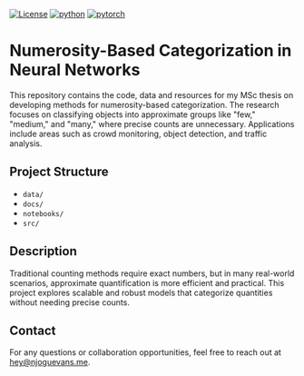 [![License](https://img.shields.io/badge/license-MIT-yellow.svg)](LICENSE)
[![python](https://img.shields.io/badge/Python-3.10-3776AB.svg?style=flat&logo=python&logoColor=white)](https://www.python.org)
[![pytorch](https://img.shields.io/badge/PyTorch-2.0.1-EE4C2C.svg?style=flat&logo=pytorch)](https://pytorch.org)
# Numerosity-Based Categorization in Neural Networks

This repository contains the code, data and resources for my MSc thesis on developing methods for numerosity-based categorization. The research focuses on classifying objects into approximate groups like "few," "medium," and "many," where precise counts are unnecessary. Applications include areas such as crowd monitoring, object detection, and traffic analysis.

## Project Structure

- `data/` 
- `docs/`
- `notebooks/` 
- `src/`


## Description

Traditional counting methods require exact numbers, but in many real-world scenarios, approximate quantification is more efficient and practical. This project explores scalable and robust models that categorize quantities without needing precise counts.

## Contact

For any questions or collaboration opportunities, feel free to reach out at [hey@njoguevans.me](mailto:hey@njoguevans.me).

